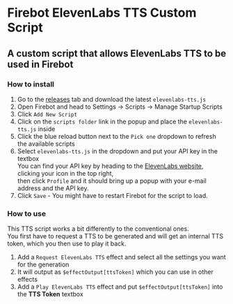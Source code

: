 # Firebot ElevenLabs TTS Custom Script

## A custom script that allows ElevenLabs TTS to be used in Firebot

### How to install
1. Go to the [releases](https://github.com/Lordmau5/firebot-script-elevenlabs-tts/releases/) tab and download the latest `elevenlabs-tts.js`
2. Open Firebot and head to Settings -> Scripts -> Manage Startup Scripts
3. Click `Add New Script`
4. Click on the `scripts folder` link in the popup and place the `elevenlabs-tts.js` inside
5. Click the blue reload button next to the `Pick one` dropdown to refresh the available scripts
6. Select `elevenlabs-tts.js` in the dropdown and put your API key in the textbox  
    You can find your API key by heading to the [ElevenLabs website](https://elevenlabs.io), clicking your icon in the top right,  
    then click `Profile` and it should bring up a popup with your e-mail address and the API key.
7. Click `Save` - You might have to restart Firebot for the script to load.

### How to use
This TTS script works a bit differently to the conventional ones.  
You first have to request a TTS to be generated and will get an internal TTS token, which you then use to play it back.
1. Add a `Request ElevenLabs TTS` effect and select all the settings you want for the generation
2. It will output as `$effectOutput[ttsToken]` which you can use in other effects
3. Add a `Play ElevenLabs TTS` effect and put `$effectOutput[ttsToken]` into the **TTS Token** textbox
